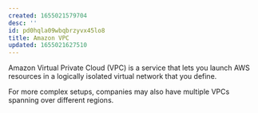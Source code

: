 ```yaml
---
created: 1655021579704
desc: ''
id: pd0hqla09wbqbrzyvx45lo8
title: Amazon VPC
updated: 1655021627510
---
```

   
Amazon Virtual Private Cloud (VPC) is a service that lets you launch AWS resources in a logically isolated virtual network that you define.   
   
For more complex setups, companies may also have multiple VPCs spanning over different regions.